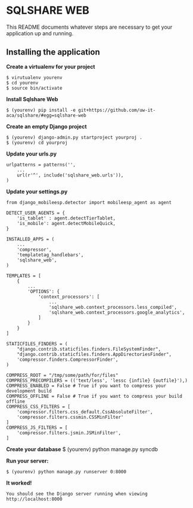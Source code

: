 SQLSHARE WEB
============

This README documents whatever steps are necessary to get your application up and running.

## Installing the application ##

**Create a virtualenv for your project**
    
    $ virutualenv yourenv
    $ cd yourenv
    $ source bin/activate
    
**Install Sqlshare Web**  
    
    $ (yourenv) pip install -e git+https://github.com/uw-it-aca/sqlshare/#egg=sqlshare-web

**Create an empty Django project**
    
    $ (yourenv) django-admin.py startproject yourproj .
    $ (yourenv) cd yourproj
    
**Update your urls.py**
    
    urlpatterns = patterns('',
        ...
        url(r'^', include('sqlshare_web.urls')),
    )
    
**Update your settings.py**
    
    from django_mobileesp.detector import mobileesp_agent as agent
    
    DETECT_USER_AGENTS = {
        'is_tablet' : agent.detectTierTablet,
        'is_mobile': agent.detectMobileQuick,
    }

    INSTALLED_APPS = (
        ...
        'compressor',
        'templatetag_handlebars',
        'sqlshare_web',
    )
    
    TEMPLATES = [
        {
            ...
            'OPTIONS': {
                'context_processors': [
                    ...
                    'sqlshare_web.context_processors.less_compiled',
                    'sqlshare_web.context_processors.google_analytics',
                ]
            }
        }
    ]

    STATICFILES_FINDERS = (
        "django.contrib.staticfiles.finders.FileSystemFinder",
        "django.contrib.staticfiles.finders.AppDirectoriesFinder",
        'compressor.finders.CompressorFinder',
    )

    COMPRESS_ROOT = "/tmp/some/path/for/files"
    COMPRESS_PRECOMPILERS = (('text/less', 'lessc {infile} {outfile}'),)
    COMPRESS_ENABLED = False # True if you want to compress your development build
    COMPRESS_OFFLINE = False # True if you want to compress your build offline
    COMPRESS_CSS_FILTERS = [
        'compressor.filters.css_default.CssAbsoluteFilter',
        'compressor.filters.cssmin.CSSMinFilter'
    ]
    COMPRESS_JS_FILTERS = [
        'compressor.filters.jsmin.JSMinFilter',
    ]

**Create your database**
    $ (yourenv) python manage.py syncdb

**Run your server:**
    
    $ (yourenv) python manage.py runserver 0:8000
    
    
**It worked!** 
    
    You should see the Django server running when viewing http://localhost:8000
